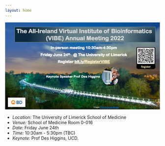 ```yaml
---
layout: home
---
```


![meeting poster](/assets/images/slideshow/Poster_VIbe_2022.png?raw=true "Poster")

- *Location*: The University of Limerick School of Medicine
- *Venue:* School of Medicine Room 0-016
- *Date:* Friday June 24th 
- *Time:* 10:30am - 5:30pm (TBC)
- *Keynote:* Prof Des Higgins, UCD. 
